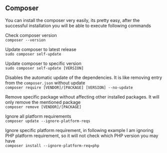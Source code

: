 ## Composer
You can install the composer very easily, its pretty easy, after the successful installation you will be able to execute following commands  

Check composer version  
`composer --version`

Update composer to latest release  
`sudo composer self-update`  

Update composer to specific version  
`sudo composer self-update [VERSION]`  

Disables the automatic update of the dependencies. It is like removing entry from the `composer.json` without update  
`composer require [VENDOR]/[PACKAGE] [VERSION] --no-update`  

Remove specific package without affecting other installed packages. It will only remove the mentioned package  
`composer remove [VENDOR]/[PACKAGE]`

Ignore all platform requirements  
`composer update --ignore-platform-reqs`

Ignore specific platform requirement, in following example I am ignoring PHP platform requirement, so it will not check which PHP version you may have  
`composer install --ignore-platform-req=php`